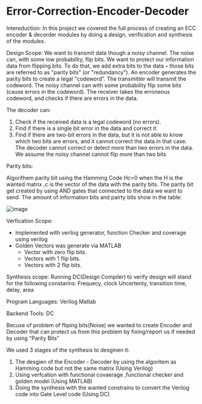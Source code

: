 # Error-Correction-Encoder-Decoder

Intereduction:
In this project we covered the full process of creating an ECC encoder & decorder modules by doing a design, verification and synthesis of the modules.

Design Scope:
 We want to transmit data though a noisy channel. The noise can, with some low probability, flip bits.
 We want to protect our information data from flipping bits. To do that, we add extra bits to the data – those bits are referred to as "parity bits" (or "redundancy").
 An encoder generates the parity bits to create a legal "codeword". 
 The transmitter will transmit the codeword. The noisy channel can with some probability flip some bits (cause errors in the codeword). 
 The receiver takes the erroneous codeword, and checks if there are errors in the data.

 The decoder can:
 1. Check if the received data is a legal codeword (no errors).
 2. Find if there is a single bit error in the data and correct it.
 3. Find if there are two-bit errors in the data, but it is not able to know which two bits are errors, and it cannot correct the data in that case.
 The decoder cannot correct or detect more than two errors in the data. We assume the noisy channel cannot flip more than two bits

 Parity bits:
 
 Algorithem parity bit using the Hamming Code Hc=0 when the H is the wanted matrix ,c is the vector of the data with the parity bits.
 The parity bit get created by using AND gates that connected to the data we want to send.
 The amount of information bits and pairty bits show in the table:
 
 ![image](https://user-images.githubusercontent.com/94614385/202894332-eae66deb-e110-46ba-a71a-796f570fda4a.png)



Verfication Scope: 
 - Implemented with verilog generator, function Checker and coverage using verilog   
 - Golden Vectors was generate via MATLAB
  	- Vector with zero flip bits.
 	- Vectors with 1 flip bits.
 	- Vectors with 2 flip bits.

Synthesis scope:
  Running DC(Design Compiler) to verify design will stand for the following constarins:
  Frequecy, clock Uncertenty, transition time, delay, area    

Program Languages:
 Verilog
 Matlab

Backend Tools: 
 DC   





Becuse of problem of fliping bits(Noise) we wanted to create Encoder and Decoder that can protect us from this problem by fixing/report us if needed by using "Parity Bits"

We used 3 stages of the synthesis to desginen it:

1) The desgien of the Encoder - Decoder by using the algoritem as Hamming code but not the same matrix (Using Verilog)
2) Using verfcation with functional covaerage ,functional checker and golden model (Using MATLAB)
3) Doing the synthesis with the wanted constrains to convert the Verilog code into Gate Level code (Using DC)
